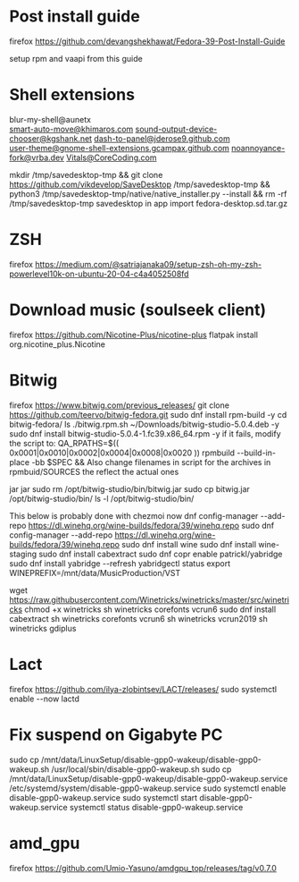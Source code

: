 # Post install guide

firefox https://github.com/devangshekhawat/Fedora-39-Post-Install-Guide

setup rpm and vaapi from this guide

# Shell extensions

blur-my-shell@aunetx  
smart-auto-move@khimaros.com
sound-output-device-chooser@kgshank.net
dash-to-panel@jderose9.github.com  
user-theme@gnome-shell-extensions.gcampax.github.com
noannoyance-fork@vrba.dev
Vitals@CoreCoding.com

mkdir /tmp/savedesktop-tmp && git clone https://github.com/vikdevelop/SaveDesktop /tmp/savedesktop-tmp && python3 /tmp/savedesktop-tmp/native/native_installer.py --install && rm -rf /tmp/savedesktop-tmp
savedesktop
in app import fedora-desktop.sd.tar.gz

# ZSH

firefox https://medium.com/@satriajanaka09/setup-zsh-oh-my-zsh-powerlevel10k-on-ubuntu-20-04-c4a4052508fd

# Download music (soulseek client)

firefox https://github.com/Nicotine-Plus/nicotine-plus
flatpak install org.nicotine_plus.Nicotine

# Bitwig

firefox https://www.bitwig.com/previous_releases/
git clone https://github.com/teervo/bitwig-fedora.git
sudo dnf install rpm-build -y
cd bitwig-fedora/
ls
./bitwig.rpm.sh ~/Downloads/bitwig-studio-5.0.4.deb -y
sudo dnf install bitwig-studio-5.0.4-1.fc39.x86_64.rpm -y
if it fails, modify the script to:
QA_RPATHS=$(( 0x0001|0x0010|0x0002|0x0004|0x0008|0x0020 )) rpmbuild --build-in-place -bb $SPEC &&
Also change filenames in script for the archives in rpmbuid/SOURCES the reflect the actual ones

jar jar
sudo rm /opt/bitwig-studio/bin/bitwig.jar
sudo cp bitwig.jar /opt/bitwig-studio/bin/
ls -l /opt/bitwig-studio/bin/

This below is probably done with chezmoi now
dnf config-manager --add-repo https://dl.winehq.org/wine-builds/fedora/39/winehq.repo
sudo dnf config-manager --add-repo https://dl.winehq.org/wine-builds/fedora/39/winehq.repo
sudo dnf install wine
sudo dnf install wine-staging
sudo dnf install cabextract
sudo dnf copr enable patrickl/yabridge
sudo dnf install yabridge --refresh
yabridgectl status
export WINEPREFIX=/mnt/data/MusicProduction/VST

wget https://raw.githubusercontent.com/Winetricks/winetricks/master/src/winetricks
chmod +x winetricks
sh winetricks corefonts vcrun6
sudo dnf install cabextract
sh winetricks corefonts vcrun6
sh winetricks vcrun2019
sh winetricks gdiplus

# Lact

firefox https://github.com/ilya-zlobintsev/LACT/releases/
sudo systemctl enable --now lactd

# Fix suspend on Gigabyte PC

sudo cp /mnt/data/LinuxSetup/disable-gpp0-wakeup/disable-gpp0-wakeup.sh /usr/local/sbin/disable-gpp0-wakeup.sh
sudo cp /mnt/data/LinuxSetup/disable-gpp0-wakeup/disable-gpp0-wakeup.service /etc/systemd/system/disable-gpp0-wakeup.service
sudo systemctl enable disable-gpp0-wakeup.service
sudo systemctl start disable-gpp0-wakeup.service
systemctl status disable-gpp0-wakeup.service

# amd_gpu

firefox https://github.com/Umio-Yasuno/amdgpu_top/releases/tag/v0.7.0
